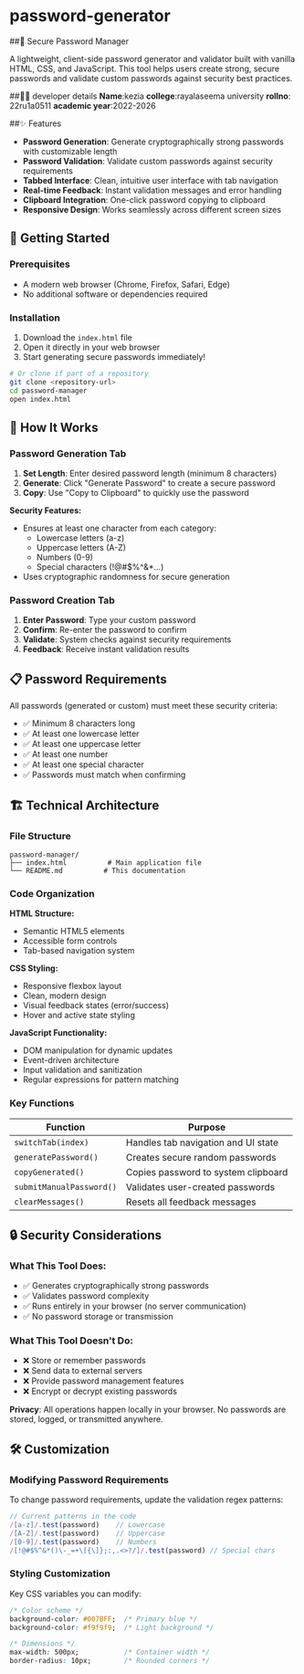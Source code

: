 # password-generator
##🔐 Secure Password Manager

A lightweight, client-side password generator and validator built with vanilla HTML, CSS, and JavaScript. This tool helps users create strong, secure passwords and validate custom passwords against security best practices.

##👨‍💻 developer details
 **Name**:kezia
 **college**:rayalaseema university
 **rollno**: 22ru1a0511
 **academic year**:2022-2026
 

##✨ Features

- **Password Generation**: Generate cryptographically strong passwords with customizable length
- **Password Validation**: Validate custom passwords against security requirements
- **Tabbed Interface**: Clean, intuitive user interface with tab navigation
- **Real-time Feedback**: Instant validation messages and error handling
- **Clipboard Integration**: One-click password copying to clipboard
- **Responsive Design**: Works seamlessly across different screen sizes

## 🚀 Getting Started

### Prerequisites

- A modern web browser (Chrome, Firefox, Safari, Edge)
- No additional software or dependencies required

### Installation

1. Download the `index.html` file
2. Open it directly in your web browser
3. Start generating secure passwords immediately!

```bash
# Or clone if part of a repository
git clone <repository-url>
cd password-manager
open index.html
```

## 🔧 How It Works

### Password Generation Tab

1. **Set Length**: Enter desired password length (minimum 8 characters)
2. **Generate**: Click "Generate Password" to create a secure password
3. **Copy**: Use "Copy to Clipboard" to quickly use the password

**Security Features:**
- Ensures at least one character from each category:
  - Lowercase letters (a-z)
  - Uppercase letters (A-Z) 
  - Numbers (0-9)
  - Special characters (!@#$%^&*...)
- Uses cryptographic randomness for secure generation

### Password Creation Tab

1. **Enter Password**: Type your custom password
2. **Confirm**: Re-enter the password to confirm
3. **Validate**: System checks against security requirements
4. **Feedback**: Receive instant validation results

## 📋 Password Requirements

All passwords (generated or custom) must meet these security criteria:

- ✅ Minimum 8 characters long
- ✅ At least one lowercase letter
- ✅ At least one uppercase letter  
- ✅ At least one number
- ✅ At least one special character
- ✅ Passwords must match when confirming

## 🏗️ Technical Architecture

### File Structure

```
password-manager/
├── index.html          # Main application file
└── README.md          # This documentation
```

### Code Organization

**HTML Structure:**
- Semantic HTML5 elements
- Accessible form controls
- Tab-based navigation system

**CSS Styling:**
- Responsive flexbox layout
- Clean, modern design
- Visual feedback states (error/success)
- Hover and active state styling

**JavaScript Functionality:**
- DOM manipulation for dynamic updates
- Event-driven architecture
- Input validation and sanitization
- Regular expressions for pattern matching

### Key Functions

| Function | Purpose |
|----------|---------|
| `switchTab(index)` | Handles tab navigation and UI state |
| `generatePassword()` | Creates secure random passwords |
| `copyGenerated()` | Copies password to system clipboard |
| `submitManualPassword()` | Validates user-created passwords |
| `clearMessages()` | Resets all feedback messages |

## 🔒 Security Considerations

### What This Tool Does:
- ✅ Generates cryptographically strong passwords
- ✅ Validates password complexity
- ✅ Runs entirely in your browser (no server communication)
- ✅ No password storage or transmission

### What This Tool Doesn't Do:
- ❌ Store or remember passwords
- ❌ Send data to external servers
- ❌ Provide password management features
- ❌ Encrypt or decrypt existing passwords

**Privacy**: All operations happen locally in your browser. No passwords are stored, logged, or transmitted anywhere.

## 🛠️ Customization

### Modifying Password Requirements

To change password requirements, update the validation regex patterns:

```javascript
// Current patterns in the code
/[a-z]/.test(password)    // Lowercase
/[A-Z]/.test(password)    // Uppercase  
/[0-9]/.test(password)    // Numbers
/[!@#$%^&*()\-_=+\[{\]};:,.<>?/]/.test(password) // Special chars
```

### Styling Customization

Key CSS variables you can modify:

```css
/* Color scheme */
background-color: #007BFF;  /* Primary blue */
background-color: #f9f9f9;  /* Light background */

/* Dimensions */
max-width: 500px;           /* Container width */
border-radius: 10px;        /* Rounded corners */
```
